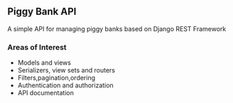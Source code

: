 ## Piggy Bank API
<p> A simple API for managing piggy banks based on Django REST Framework

### Areas of Interest

- Models and views
- Serializers, view sets and routers
- Filters,pagination,ordering
- Authentication and authorization
- API documentation
